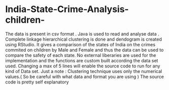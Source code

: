 # India-State-Crime-Analysis-children-
The data is present in csv format . Java is used to read and analyse data . Complete linkage hierarchical clustering is done and dendogram is created using  RStudio.
It gives a comparison of the states of India on the crimes commited on children by Male and Female and thus the data can be used to compare the safety of each state.
No external liberaries are used for the implementation and the functions are custom built according the data set used.
Changing a max of 5 lines will enable the source code to run for any kind of Data set.
Just a note : Clustering technique uses only the numerical values.( So be careful with what data and format you are using )
The source code is pretty self explanatory
